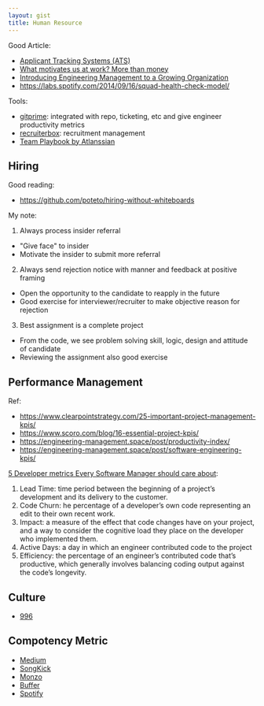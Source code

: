 ```yaml
---
layout: gist
title: Human Resource
---
```


Good Article:
- [Applicant Tracking Systems (ATS)](https://resumegenius.com/blog/resume-help/applicant-tracking-systems-resume-keyword-help)
- [What motivates us at work? More than money](https://ideas.ted.com/what-motivates-us-at-work-7-fascinating-studies-that-give-insights)
- [Introducing Engineering Management to a Growing Organization](https://blog.gitprime.com/introducing-engineering-management-growing-organization/)
- <https://labs.spotify.com/2014/09/16/squad-health-check-model/>

Tools:
- [gitprime](https://www.gitprime.com/): integrated with repo, ticketing, etc and give engineer productivity metrics
- [recruiterbox](https://recruiterbox.com/): recruitment management
- [Team Playbook by Atlanssian](https://www.atlassian.com/team-playbook)


## Hiring

Good reading:
- <https://github.com/poteto/hiring-without-whiteboards>

My note:
1. Always process insider referral
  - "Give face" to insider
  - Motivate the insider to submit more referral
2. Always send rejection notice with manner and feedback at positive framing
  - Open the opportunity to the candidate to reapply in the future
  - Good exercise for interviewer/recruiter to make objective reason for rejection
3. Best assignment is a complete project
  - From the code, we see problem solving skill, logic, design and attitude of candidate
  - Reviewing the assignment also good exercise 
  
## Performance Management

Ref:
- <https://www.clearpointstrategy.com/25-important-project-management-kpis/>
- <https://www.scoro.com/blog/16-essential-project-kpis/>
- <https://engineering-management.space/post/productivity-index/>
- <https://engineering-management.space/post/software-engineering-kpis/>


[5 Developer metrics Every Software Manager should care about](https://blog.gitprime.com/5-developer-metrics-every-software-manager-should-care-about/):
1. Lead Time: time period between the beginning of a project’s development and its delivery to the customer. 
2. Code Churn: he percentage of a developer’s own code representing an edit to their own recent work.
3. Impact: a measure of the effect that code changes have on your project, and a way to consider the cognitive load they place on the developer who implemented them.
4. Active Days: a day in which an engineer contributed code to the project
5. Efficiency: the percentage of an engineer’s contributed code that’s productive, which generally involves balancing coding output against the code’s longevity. 

## Culture

- [996](https://en.wikipedia.org/wiki/996_working_hour_system)

## Compotency Metric

- [Medium](https://docs.google.com/spreadsheets/d/1EO-Dbsayn8Nz9Ii3MKcwRbt-EIJ2MjQdpoyhh0tBdZk/edit#gid=1441368371)
- [SongKick](https://www.songkick.com/downloads/growth-framework/sk-growth-framework.pdf)
- [Monzo](https://progression.monzo.com/engineering/data)
- [Buffer](https://open.buffer.com/career-framework/)
- [Spotify](https://labs.spotify.com/2016/02/15/spotify-technology-career-steps/#careerstepsfortechemployees)
